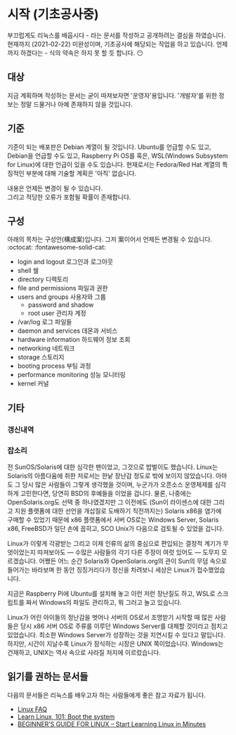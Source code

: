 # 시작 (기초공사중)

부끄럽게도 리눅스를 배웁시다 - 라는 문서를 작성하고
공개하려는 결심을 하였습니다.  
현재까지 (2021-02-22) 미완성이며, 기초공사에 해당되는 작업을 하고 있습니다.
언제까지 하겠다는 - 식의 약속은 하지 못 할 듯 합니다. :no_mouth:

## 대상

지금 계획하며 작성하는 문서는 굳이 따져보자면 '운영자'용입니다.
'개발자'를 위한 정보는 정말 드물거나 아예 존재하지 않을 것입니다.

## 기준

기준이 되는 배포판은 Debian 계열이 될 것입니다.
Ubuntu를 언급할 수도 있고, Debian을 언급할 수도 있고, Raspberry Pi OS를
혹은, WSL(Windows Subsystem for Linux)에 대한 언급이 있을 수도 있습니다.
현재로서는 Fedora/Red Hat 계열의 특징적인 부분에 대해 기술할 계획은 '아직' 없습니다.

내용은 언제든 변경이 될 수 있습니다.  
그리고 적당한 오류가 포함될 확률이 존재합니다.

## 구성

아래의 목차는 구성안(構成案)입니다. 그저 案이어서 언제든 변경될 수 있습니다. :octocat:
:fontawesome-solid-cat:

* login and logout 로그인과 로그아웃
* shell 쉘
* directory 디렉토리
* file and permissions 파일과 권한
* users and groups 사용자와 그룹
  * password and shadow
  * root user 관리자 계정
* /var/log 로그 파일들
* daemon and services 데몬과 서비스
* hardware information 하드웨어 정보 조회
* networking 네트워크
* storage 스토리지
* booting process 부팅 과정
* performance monitoring 성능 모니터링
* kernel 커널

## 기타

### 갱신내역

### 잡소리

전 SunOS/Solaris에 대한 심각한 팬이었고,
그것으로 밥벌이도 했습니다. Linux는 Solaris의 아름다움에 취한 저로서는
한낱 장난감 정도로 밖에 보이지 않았습니다.
아마도 그 당시 많은 사람들이 그렇게 생각했을 것이며,
누군가가 오픈소스 운영체제를 심각하게 고민한다면,
당연히 BSD의 후예들을 이었을 겁니다.
물론, 나중에는 OpenSolaris.org도 선택 중 하나였겠지만
그 이전에도 (Sun이 라이센스에 대한 그리고 지원 플랫폼에 대한 선언을
개삽질로 도배하기 직전까지는) Solaris x86을 염가에 구매할 수 있었기 때문에
x86 플랫폼에서 서버 OS로는 Windows Server, Solaris x86, FreeBSD가
일단 손에 꼽히고, SCO Unix가 다음으로 검토될 수 있었을 겁니다.

Linux가 이렇게 각광받는 그리고 이제 인류의 삶의 중심으로 편입되는
결정적 계기가 무엇이었는지 따져보아도 &#8212; 수많은 사람들의 각기 다른 주장이
여럿 있어도 &#8212; 도무지 모르겠습니다.
어쨌든 어느 순간 Solaris와 OpenSolaris.org의 관이 Sun의
무덤 속으로 들어가는 바라보며 한 동안 징징거리다가 정신을 차려보니
세상은 Linux가 접수했었습니다.

지금은 Raspberry Pi에 Ubuntu를 설치해 놓고
이런 저런 장난질도 하고, WSL로 스크립트를 짜서 Windows의 파일도 관리하고,
뭐 그러고 놀고 있습니다.

Linux가 어린 아이들의 정난감을 벗어나 서버의 OS로서 조명받기 시작할 때
많은 사람들은 당시 x86 서버 OS로 주류를 이루던 Windows Server를
대체할 것이라고 점치고 있었습니다. 최소한 Windows Server가 성장하는 것을
지연시킬 수 있다고 말입니다. 하지만, 시간이 지날수록 Linux가 잠식하는 시장은
UNIX 쪽이었습니다. Windows는 건재하고, UNIX는 역사 속으로 사라질 처지에
이르렀습니다.

## 읽기를 권하는 문서들

다음의 문서들은 리눅스를 배우고자 하는 사람들에게 좋은 참고 자료가 됩니다.

* [Linux FAQ](https://tldp.org/FAQ/Linux-FAQ/general.html)
* [Learn Linux, 101: Boot the system](https://developer.ibm.com/tutorials/l-lpic1-101-2/)
* [BEGINNER’S GUIDE FOR LINUX – Start Learning Linux in Minutes](https://www.tecmint.com/free-online-linux-learning-guide-for-beginners/)
